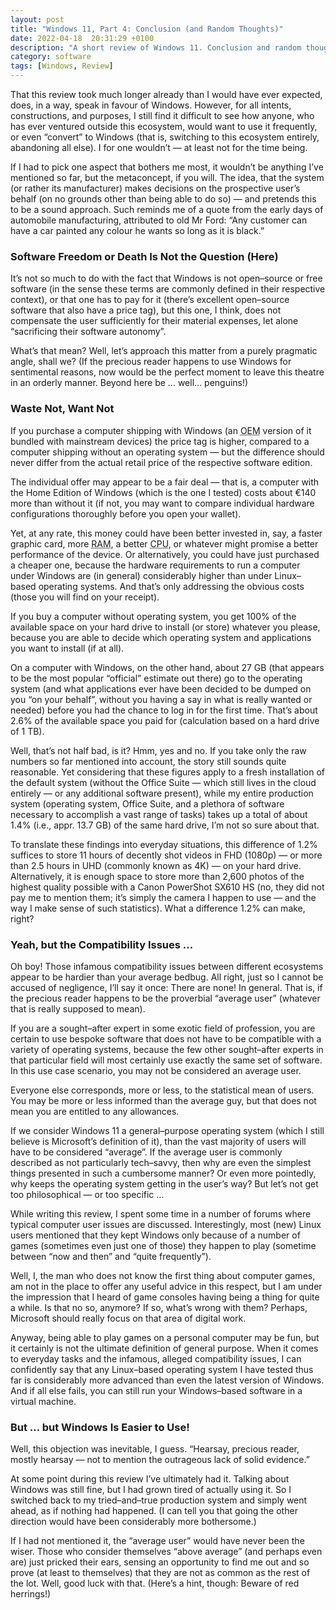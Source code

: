 ```yaml
---
layout: post
title: "Windows 11, Part 4: Conclusion (and Random Thoughts)"
date: 2022-04-18  20:31:29 +0100
description: "A short review of Windows 11. Conclusion and random thoughts."
category: software
tags: [Windows, Review]
---
```


<p>That this review took much longer already than I would have ever expected, does, in a way, speak in favour of Windows. However, for all intents, constructions, and purposes, I still find it difficult to see how anyone, who has ever ventured outside this ecosystem, would want to use it frequently, or even “convert” to Windows (that is, switching to this ecosystem entirely, abandoning all else). I for one wouldn’t — at least not for the time being.</p>

<p>If I had to pick one aspect that bothers me most, it wouldn’t be anything I’ve mentioned so far, but the metaconcept, if you will. The idea, that the system (or rather its manufacturer) makes decisions on the prospective user’s behalf (on no grounds other than being able to do so) — and pretends this to be a sound approach. Such reminds me of a quote from the early days of automobile manufacturing, attributed to old <abbr>Mr</abbr> Ford: “Any customer can have a car painted any colour he wants so long as it is black.”</p>
<!--more-->

<h3>Software Freedom or Death Is Not the Question (Here)</h3>

<p>It’s not so much to do with the fact that Windows is not open–source or free software (in the sense these terms are commonly defined in their respective context), or that one has to pay for it (there’s excellent open–source software that also have a price tag), but this one, I think, does not compensate the user sufficiently for their material expenses, let alone “sacrificing their software autonomy”.</p>

<p>What’s that mean? Well, let’s approach this matter from a purely pragmatic angle, shall we? (If the precious reader happens to use Windows for sentimental reasons, now would be the perfect moment to leave this theatre in an orderly manner. Beyond here be … well… penguins!)</p>

<h3>Waste Not, Want Not</h3>

<p>If you purchase a computer shipping with Windows (an <abbr title="Original Equipment Manufacturer">OEM</abbr> version of it bundled with mainstream devices) the price tag is higher, compared to a computer shipping without an operating system — but the difference should never differ from the actual retail price of the respective software edition.</p>

<p>The individual offer may appear to be a fair deal — that is, a computer with the Home Edition of Windows (which is the one I tested) costs about €140 more than without it (if not, you may want to compare individual hardware configurations thoroughly before you open your wallet).</p>

<p>Yet, at any rate, this money could have been better invested in, say, a faster graphic card, more <abbr title="Random–Access Memory">RAM</abbr>, a better <abbr title="Central Processing Unit">CPU</abbr>, or whatever might promise a better performance of the device. Or alternatively, you could have just purchased a cheaper one, because the hardware requirements to run a computer under Windows are (in general) considerably higher than under Linux–based operating systems. And that’s only addressing the obvious costs (those you will find on your receipt).</p>

<p>If you buy a computer without operating system, you get 100% of the available space on your hard drive to install (or store) whatever you please, because you are able to decide which operating system and applications you want to install (if at all).</p>

<p>On a computer with Windows, on the other hand, about 27&nbsp;<abbr>GB</abbr> (that appears to be the most popular “official” estimate out there) go to the operating system (and what applications ever have been decided to be dumped on you “on your behalf”, without you having a say in what is really wanted or needed) before you had the chance to log in for the first time. That’s about 2.6% of the available space you paid for (calculation based on a hard drive of 1 <abbr>TB</abbr>).</p>

<p>Well, that’s not half bad, is it? Hmm, yes and no. If you take only the raw numbers so far mentioned into account, the story still sounds quite reasonable. Yet considering that these figures apply to a fresh installation of the default system (without the Office Suite — which still lives in the cloud entirely — or any additional software present), while my entire production system (operating system, Office Suite, and a plethora of software necessary to accomplish a vast range of tasks) takes up a total of about 1.4% (<abbr>i.e.</abbr>, <abbr>appr.</abbr> 13.7&nbsp;<abbr>GB</abbr>) of the same hard drive, I’m not so sure about that.</p>

<p>To translate these findings into everyday situations, this difference of 1.2% suffices to store 11 hours of decently shot videos in <abbr>FHD</abbr> (1080p) — or more than 2.5 hours in <abbr>UHD</abbr> (commonly known as 4K) — on your hard drive. Alternatively, it is enough space to store more than 2,600 photos of the highest quality possible with a Canon PowerShot <abbr>SX610 HS</abbr> (no, they did not pay me to mention them; it’s simply the camera I happen to use — and the way I make sense of such statistics). What a difference 1.2% can make, right?</p>

<h3>Yeah, but the Compatibility Issues …</h3>

<p>Oh boy! Those infamous compatibility issues between different ecosystems appear to be hardier than your average bedbug. All right, just so I cannot be accused of negligence, I’ll say it once: There are none! In general. That is, if the precious reader happens to be the proverbial “average user” (whatever that is really supposed to mean).</p>

<p>If you are a sought–after expert in some exotic field of profession, you are certain to use bespoke software that does not have to be compatible with a variety of operating systems, because the few other sought–after experts in that particular field will most certainly use exactly the same set of software. In this use case scenario, you may not be considered an average user.</p>

<p>Everyone else corresponds, more or less, to the statistical mean of users. You may be more or less informed than the average guy, but that does not mean you are entitled to any allowances.</p>

<p>If we consider Windows 11 a general–purpose operating system (which I still believe is Microsoft’s definition of it), than the vast majority of users will have to be considered “average”. If the average user is commonly described as not particularly tech–savvy, then why are even the simplest things presented in such a cumbersome manner? Or even more pointedly, why keeps the operating system getting in the user’s way? But let’s not get too philosophical — or too specific …</p>

<p>While writing this review, I spent some time in a number of forums where typical computer user issues are discussed. Interestingly, most (new) Linux users mentioned that they kept Windows only because of a number of games (sometimes even just one of those) they happen to play (sometime between “now and then” and “quite frequently”).</p>

<p>Well, I, the man who does not know the first thing about computer games, am not in the place to offer any useful advice in this respect, but I am under the impression that I heard of game consoles having being a thing for quite a while. Is that no so, anymore? If so, what’s wrong with them? Perhaps, Microsoft should really focus on that area of digital work.</p>

<p>Anyway, being able to play games on a personal computer may be fun, but it certainly is not the ultimate definition of general purpose. When it comes to everyday tasks and the infamous, alleged compatibility issues, I can confidently say that any Linux–based operating system I have tested thus far is considerably more advanced than even the latest version of Windows. And if all else fails, you can still run your Windows–based software in a virtual machine.</p>

<h3>But … but Windows Is Easier to Use!</h3>

<p>Well, this objection was inevitable, I guess. “Hearsay, precious reader, mostly hearsay — not to mention the outrageous lack of solid evidence.”</p>

<p>At some point during this review I’ve ultimately had it. Talking about Windows was still fine, but I had grown tired of actually using it. So I switched back to my tried–and–true production system and simply went ahead, as if nothing had happened. (I can tell you that going the other direction would have been considerably more bothersome.)</p>

<p>If I had not mentioned it, the “average user” would have never been the wiser. Those who consider themselves “above average” (and perhaps even are) just pricked their ears, sensing an opportunity to find me out and so prove (at least to themselves) that they are not as common as the rest of the lot. Well, good luck with that. (Here’s a hint, though: Beware of red herrings!)</p>